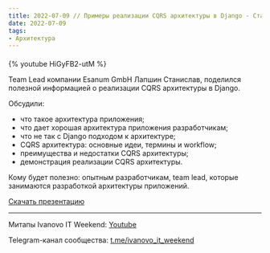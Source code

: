 ```yaml
---
title: 2022-07-09 // Примеры реализации CQRS архитектуры в Django - Станислав Лапшин
date: 2022-07-09
tags:
- Архитектура
---
```


#### 

{% youtube HiGyFB2-utM %}

Team Lead компании Esanum GmbH Лапшин Станислав, поделился полезной информацией о реализации CQRS архитектуры в Django.

Обсудили:
- что такое архитектура приложения;
- что дает хорошая архитектура приложения разработчикам;
- что не так с Django подходом к архитектуре;
- CQRS архитектура: основные идеи, термины и workflow;
- преимущества и недостатки CQRS архитектуры;
- демонстрация реализации CQRS архитектуры.

Кому будет полезно: опытным разработчикам, team lead, которые занимаются разработкой архитектуры приложений.

[Скачать презентацию](/ivanovo-it-weekend/images/2022-07-09/2022-07-09-primery-realizacii-cqrs-v-django.pptx)

---

Митапы Ivanovo IT Weekend: [Youtube](https://www.youtube.com/channel/UCvNa9tbtI1_xgiY6F1QvQZQ)

Telegram-канал сообщества: [t.me/ivanovo_it_weekend](https://t.me/ivanovo_it_weekend)
